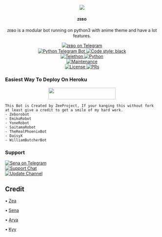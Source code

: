 <p align="center">
  <img src="https://telegra.ph/file/e0943c678c771a96c4595.png">
</p>

<h4><p align="center"> ᴢᴇʙᴏ </p></h4>

<p align="center">ᴢᴇʙᴏ is a modular bot running on python3 with anime theme and have a lot features.</p>

<p align="center">
<a href="https://t.me/Zeamusicuser_bot"> <img src="https://img.shields.io/badge/Zebo-Robot-blue?&logo=telegram" alt="ᴢᴇʙᴏ on Telegram" /> </a><br>
<a href="https://python-telegram-bot.org"> <img src="https://img.shields.io/badge/PTB-13.10-white?&style=flat-round&logo=github" alt="Python Telegram Bot" /> </a>
<a href="https://github.com/psf/black"><img alt="Code style: black" src="https://img.shields.io/badge/code%20style-black-000000.svg"></a><br>
<a href="https://docs.telethon.dev"> <img src="https://img.shields.io/badge/Telethon-1.24.0-red?&style=flat-round&logo=github" alt="Telethon" /> </a>
<a href="https://docs.python.org"> <img src="https://img.shields.io/badge/Python-3.10.1-purple?&style=flat-round&logo=python" alt="Python" /> </a><br>
<a href="https://GitHub.com/Kykoubot/Zeborobot"> <img src="https://img.shields.io/badge/Maintained-Yash-yellow.svg" alt="Maintenance" /> </a><br>
<a href="https://github.com/Kykoubot/Zeborobot/blob/main/LICENSE"> <img src="https://img.shields.io/badge/License-GPLv3-blue.svg" alt="License" /> </a>
<a href="https://makeapullrequest.com"> <img src="https://img.shields.io/badge/PRs-Welcome-blue.svg?style=flat-round" alt="PRs" /> </a>
</p>

### Easiest Way To Deploy On Heroku 

<p align="center"><a href="https://heroku.com/deploy?template=https://github.com/Kykoubot/Zebobot"> <img src="https://img.shields.io/badge/Deploy%20To%20Heroku-blue?style=for-the-badge&logo=heroku" width="220" height="38.45"/></a></p>

```
This Bot is Created by ZeeProject, If your kanging this without fork at least give a credit to get a smile of my hard work. 
- Zeborobot
- EmikoRobot
- YoneRobot
- SaitamaRobot 
- TheRealPhoenixBot
- DaisyX 
- WilliamButcherBot
```

### Support
<p>
<a href="https://t.me/Zeafeya"> <img src="https://img.shields.io/badge/ZeaFeya-blue?&logo=telegram" alt="Sena on Telegram" /> </a><br>
<a href="https://t.me/Dbzea"> <img src="https://img.shields.io/badge/Support-Chat-blue?&logo=telegram" alt="Support Chat" /> </a><br>
<a href="https://t.me/Storezeastore"> <img src="https://img.shields.io/badge/Update-Channel-blue?&logo=telegram" alt="Update Channel" /> </a><br>
</p>

## Credit 

• [Zea](https://github.com/Kykoubot)

• [Sena](https://github.com/kennedy-ex)

• [Arya](https://github.com/Aryazakaria01)

• [Kyy](https://github.com/zxcskyy)
